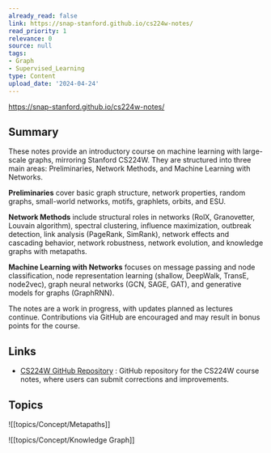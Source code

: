 ```yaml
---
already_read: false
link: https://snap-stanford.github.io/cs224w-notes/
read_priority: 1
relevance: 0
source: null
tags:
- Graph
- Supervised_Learning
type: Content
upload_date: '2024-04-24'
---
```


https://snap-stanford.github.io/cs224w-notes/
## Summary

These notes provide an introductory course on machine learning with large-scale graphs, mirroring Stanford CS224W. They are structured into three main areas: Preliminaries, Network Methods, and Machine Learning with Networks.

**Preliminaries** cover basic graph structure, network properties, random graphs, small-world networks, motifs, graphlets, orbits, and ESU.

**Network Methods** include structural roles in networks (RolX, Granovetter, Louvain algorithm), spectral clustering, influence maximization, outbreak detection, link analysis (PageRank, SimRank), network effects and cascading behavior, network robustness, network evolution, and knowledge graphs with metapaths.

**Machine Learning with Networks** focuses on message passing and node classification, node representation learning (shallow, DeepWalk, TransE, node2vec), graph neural networks (GCN, SAGE, GAT), and generative models for graphs (GraphRNN).

The notes are a work in progress, with updates planned as lectures continue. Contributions via GitHub are encouraged and may result in bonus points for the course.
## Links

- [CS224W GitHub Repository](https://github.com/snap-stanford/cs224w-notes) : GitHub repository for the CS224W course notes, where users can submit corrections and improvements.

## Topics

![[topics/Concept/Metapaths]]

![[topics/Concept/Knowledge Graph]]